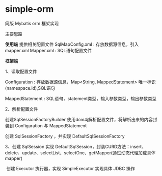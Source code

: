 # simple-orm

简版 Mybatis orm 框架实现

主要思路

**使用端**
提供相关配置文件
SqlMapConfig.xml : 存放数据源信息，引入 mapper.xml
Mapper.xml : SQL语句配置文件

**框架端**

1、读取配置文件

Configuration : 存放数据源信息，Map<String, MappedStatement> 唯一标识(namespace.id),SQL语句

MappedStatement : SQL语句，statement类型，输入参数类型，输出参数类型

2、解析配置文件

创建SqlSessionFactoryBuilder
    使用dom4j解析配置文件，将解析出来的内容封装到 Configuration 与 MappedStatement 

创建 SqlSessionFactory ，并实现 DefaultSqlSessionFactory

3、创建 SqlSession
    实现 DefaultSqlSession，封装CURD方法：insert、delete、update、selectList、selectOne、getMapper(通过动态代理加载具体mapper)

​    创建 Executor 执行器，实现 SimpleExecutor 实现具体 JDBC 操作